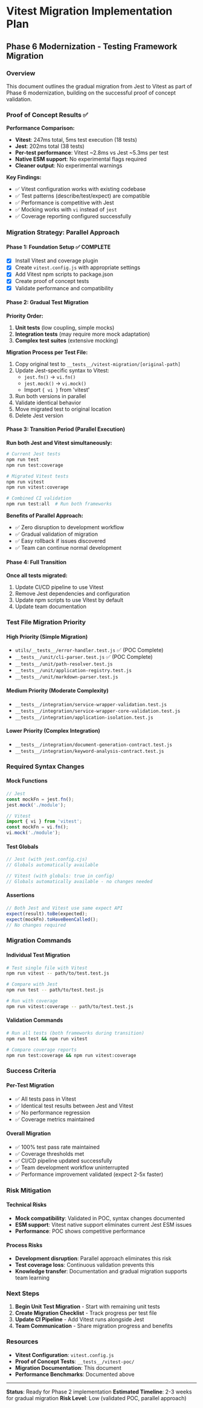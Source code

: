 # Vitest Migration Implementation Plan

## Phase 6 Modernization - Testing Framework Migration

### Overview
This document outlines the gradual migration from Jest to Vitest as part of Phase 6 modernization, building on the successful proof of concept validation.

### Proof of Concept Results ✅

**Performance Comparison:**
- **Vitest**: 247ms total, 5ms test execution (18 tests)
- **Jest**: 202ms total (38 tests) 
- **Per-test performance**: Vitest ~2.8ms vs Jest ~5.3ms per test
- **Native ESM support**: No experimental flags required
- **Cleaner output**: No experimental warnings

**Key Findings:**
- ✅ Vitest configuration works with existing codebase
- ✅ Test patterns (describe/test/expect) are compatible
- ✅ Performance is competitive with Jest
- ✅ Mocking works with `vi` instead of `jest`
- ✅ Coverage reporting configured successfully

### Migration Strategy: Parallel Approach

#### Phase 1: Foundation Setup ✅ COMPLETE
- [x] Install Vitest and coverage plugin
- [x] Create `vitest.config.js` with appropriate settings
- [x] Add Vitest npm scripts to package.json
- [x] Create proof of concept tests
- [x] Validate performance and compatibility

#### Phase 2: Gradual Test Migration
**Priority Order:**
1. **Unit tests** (low coupling, simple mocks)
2. **Integration tests** (may require more mock adaptation)
3. **Complex test suites** (extensive mocking)

**Migration Process per Test File:**
1. Copy original test to `__tests__/vitest-migration/[original-path]`
2. Update Jest-specific syntax to Vitest:
   - `jest.fn()` → `vi.fn()`
   - `jest.mock()` → `vi.mock()`
   - Import `{ vi }` from 'vitest'
3. Run both versions in parallel
4. Validate identical behavior
5. Move migrated test to original location
6. Delete Jest version

#### Phase 3: Transition Period (Parallel Execution)
**Run both Jest and Vitest simultaneously:**
```bash
# Current Jest tests
npm run test
npm run test:coverage

# Migrated Vitest tests  
npm run vitest
npm run vitest:coverage

# Combined CI validation
npm run test:all  # Run both frameworks
```

**Benefits of Parallel Approach:**
- ✅ Zero disruption to development workflow
- ✅ Gradual validation of migration
- ✅ Easy rollback if issues discovered
- ✅ Team can continue normal development

#### Phase 4: Full Transition
**Once all tests migrated:**
1. Update CI/CD pipeline to use Vitest
2. Remove Jest dependencies and configuration
3. Update npm scripts to use Vitest by default
4. Update team documentation

### Test File Migration Priority

#### High Priority (Simple Migration)
- `utils/__tests__/error-handler.test.js` ✅ (POC Complete)
- `__tests__/unit/cli-parser.test.js` ✅ (POC Complete)
- `__tests__/unit/path-resolver.test.js`
- `__tests__/unit/application-registry.test.js`
- `__tests__/unit/markdown-parser.test.js`

#### Medium Priority (Moderate Complexity)
- `__tests__/integration/service-wrapper-validation.test.js`
- `__tests__/integration/service-wrapper-core-validation.test.js`
- `__tests__/integration/application-isolation.test.js`

#### Lower Priority (Complex Integration)
- `__tests__/integration/document-generation-contract.test.js`
- `__tests__/integration/keyword-analysis-contract.test.js`

### Required Syntax Changes

#### Mock Functions
```javascript
// Jest
const mockFn = jest.fn();
jest.mock('./module');

// Vitest  
import { vi } from 'vitest';
const mockFn = vi.fn();
vi.mock('./module');
```

#### Test Globals
```javascript
// Jest (with jest.config.cjs)
// Globals automatically available

// Vitest (with globals: true in config)
// Globals automatically available - no changes needed
```

#### Assertions
```javascript
// Both Jest and Vitest use same expect API
expect(result).toBe(expected);
expect(mockFn).toHaveBeenCalled();
// No changes required
```

### Migration Commands

#### Individual Test Migration
```bash
# Test single file with Vitest
npm run vitest -- path/to/test.test.js

# Compare with Jest
npm run test -- path/to/test.test.js

# Run with coverage
npm run vitest:coverage -- path/to/test.test.js
```

#### Validation Commands
```bash
# Run all tests (both frameworks during transition)
npm run test && npm run vitest

# Compare coverage reports
npm run test:coverage && npm run vitest:coverage
```

### Success Criteria

#### Per-Test Migration
- ✅ All tests pass in Vitest
- ✅ Identical test results between Jest and Vitest
- ✅ No performance regression
- ✅ Coverage metrics maintained

#### Overall Migration
- ✅ 100% test pass rate maintained
- ✅ Coverage thresholds met
- ✅ CI/CD pipeline updated successfully
- ✅ Team development workflow uninterrupted
- ✅ Performance improvement validated (expect 2-5x faster)

### Risk Mitigation

#### Technical Risks
- **Mock compatibility**: Validated in POC, syntax changes documented
- **ESM support**: Vitest native support eliminates current Jest ESM issues
- **Performance**: POC shows competitive performance

#### Process Risks  
- **Development disruption**: Parallel approach eliminates this risk
- **Test coverage loss**: Continuous validation prevents this
- **Knowledge transfer**: Documentation and gradual migration supports team learning

### Next Steps

1. **Begin Unit Test Migration** - Start with remaining unit tests
2. **Create Migration Checklist** - Track progress per test file  
3. **Update CI Pipeline** - Add Vitest runs alongside Jest
4. **Team Communication** - Share migration progress and benefits

### Resources

- **Vitest Configuration**: `vitest.config.js`
- **Proof of Concept Tests**: `__tests__/vitest-poc/`
- **Migration Documentation**: This document
- **Performance Benchmarks**: Documented above

---

**Status**: Ready for Phase 2 implementation
**Estimated Timeline**: 2-3 weeks for gradual migration
**Risk Level**: Low (validated POC, parallel approach)